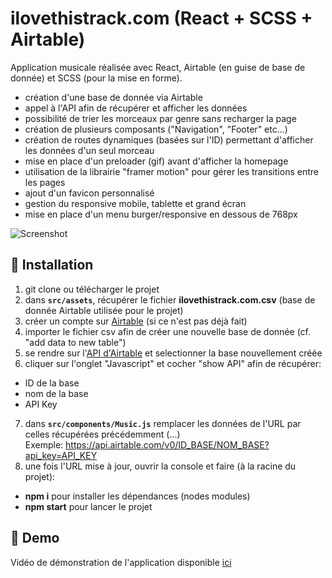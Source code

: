 # ilovethistrack.com (React + SCSS + Airtable)

Application musicale réalisée avec React, Airtable (en guise de base de donnée) et SCSS (pour la mise en forme).
- création d'une base de donnée via Airtable
- appel à l'API afin de récupérer et afficher les données
- possibilité de trier les morceaux par genre sans recharger la page
- création de plusieurs composants ("Navigation", "Footer" etc...)
- création de routes dynamiques (basées sur l'ID) permettant d'afficher les données d'un seul morceau
- mise en place d'un preloader (gif) avant d'afficher la homepage
- utilisation de la librairie "framer motion" pour gérer les transitions entre les pages
- ajout d'un favicon personnalisé
- gestion du responsive mobile, tablette et grand écran
- mise en place d'un menu burger/responsive en dessous de 768px


![Screenshot](screenshot.png)

## 🚀 Installation

1. git clone ou télécharger le projet
2. dans **`src/assets`**, récupérer le fichier **ilovethistrack.com.csv** (base de donnée Airtable utilisée pour le projet)
3. créer un compte sur [Airtable](https://drive.google.com/file/d/1CgASOopJozOfaHEMDn0A0qFuaH1kZ6Lc) (si ce n'est pas déjà fait) 
4. importer le fichier csv afin de créer une nouvelle base de donnée (cf. "add data to new table")
5. se rendre sur l'[API d'Airtable](https://airtable.com/api) et selectionner la base nouvellement créée
6. cliquer sur l'onglet "Javascript" et cocher "show API" afin de récupérer:
- ID de la base
- nom de la base
- API Key
7. dans **`src/components/Music.js`** remplacer les données de l'URL par celles récupérées précédemment (...) <br/>
Exemple: https://api.airtable.com/v0/ID_BASE/NOM_BASE?api_key=API_KEY 
8. une fois l'URL mise à jour, ouvrir la console et faire (à la racine du projet):
- **npm i** pour installer les dépendances (nodes modules)
- **npm start** pour lancer le projet

## 💫 Demo

Vidéo de démonstration de l'application disponible [ici](https://drive.google.com/file/d/19XmZkntqQG8eKVYJceQT8wImXwHJabgT)
